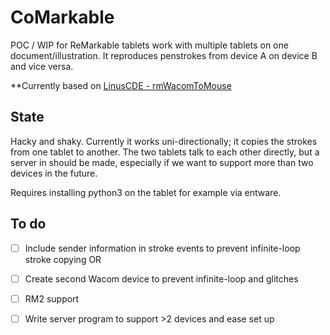 # CoMarkable
POC / WIP for ReMarkable tablets work with multiple tablets on one document/illustration. It reproduces penstrokes from device A on device B and vice versa. 

**Currently based on [LinusCDE - rmWacomToMouse](https://github.com/LinusCDE/rmWacomToMouse)

## State 

Hacky and shaky. Currently it works uni-directionally; it copies the strokes from one tablet to another. The two tablets talk to each other directly, but a server in should be made, especially if we want to support more than two devices in the future. 

Requires installing python3 on the tablet for example via entware.

## To do

- [ ] Include sender information in stroke events to prevent infinite-loop stroke copying
OR
- [ ] Create second Wacom device to prevent infinite-loop and glitches
- [ ] RM2 support
- [ ] Write server program to support >2 devices and ease set up

